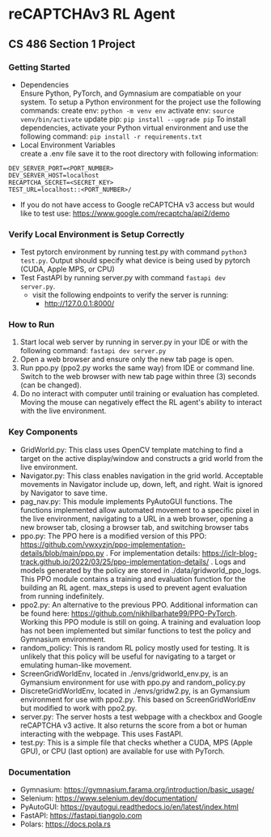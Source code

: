 # reCAPTCHAv3 RL Agent
## CS 486 Section 1 Project

### Getting Started
- Dependencies<br>
Ensure Python, PyTorch, and Gymnasium are compatiable on your system. To setup a Python environment for the project use the following commands:
create env: ```python -m venv env```
activate env: ```source venv/bin/activate```
update pip: ```pip install --upgrade pip```
To install dependencies, activate your Python virtual environment and use the following command: ```pip install -r requirements.txt```
- Local Environment Variables<br>
create a .env file save it to the root directory with following information:
```
DEV_SERVER_PORT=<PORT_NUMBER>
DEV_SERVER_HOST=localhost
RECAPTCHA_SECRET=<SECRET_KEY>
TEST_URL=localhost::<PORT_NUMBER>/
```
- If you do not have access to Google reCAPTCHA v3 access but would like to test use: https://www.google.com/recaptcha/api2/demo

### Verify Local Environment is Setup Correctly
- Test pytorch environment by running test.py with command ```python3 test.py```. Output should specify what device is being used by pytorch (CUDA, Apple MPS, or CPU)
- Test FastAPI by running server.py with command ```fastapi dev server.py```.
	- visit the following endpoints to verify the server is running:
		- http://127.0.0.1:8000/

### How to Run
1. Start local web server by running in server.py in your IDE or with the following command: ```fastapi dev server.py```
2. Open a web browser and ensure only the new tab page is open.
3. Run ppo.py (ppo2.py works the same way) from IDE or command line. Switch to the web browser with new tab page within three (3) seconds (can be changed).
4. Do no interact with computer until training or evaluation has completed. Moving the mouse can negatively effect the RL agent's ability to interact with the live environment.

### Key Components
- GridWorld.py: This class uses OpenCV template matching to find a target on the active display/window and constructs a grid world from the live environment. 
- Navigator.py: This class enables navigation in the grid world. Acceptable movements in Navigator include up, down, left, and right. Wait is ignored by Navigator to save time.
- pag_nav.py: This module implements PyAutoGUI functions. The functions implemented allow automated movement to a specific pixel in the live environment, navigating to a URL in a web browser, opening a new browser tab, closing a browser tab, and switching browser tabs
- ppo.py: The PPO here is a modified version of this PPO: https://github.com/vwxyzjn/ppo-implementation-details/blob/main/ppo.py . For implementation details: https://iclr-blog-track.github.io/2022/03/25/ppo-implementation-details/ . Logs and models generated by the policy are stored in ./data/gridworld_ppo_logs. This PPO module contains a training and evaluation function for the building an RL agent. max_steps is used to prevent agent evaluation from running indefinitely.
- ppo2.py: An alternative to the previous PPO. Additional information can be found here: https://github.com/nikhilbarhate99/PPO-PyTorch. Working this PPO module is still on going. A training and evaluation loop has not been implemented but similar functions to test the policy and Gymnasium environment.
- random_policy: This is random RL policy mostly used for testing. It is unlikely that this policy will be useful for navigating to a target or emulating human-like movement.
- ScreenGridWorldEnv, located in ./envs/gridworld_env.py, is an Gymansium environment for use with ppo.py and random_policy.py
- DiscreteGridWorldEnv, located in ./envs/gridw2.py, is an Gymansium environment for use with ppo2.py. This based on ScreenGridWorldEnv but modified to work with ppo2.py.
- server.py: The server hosts a test webpage with a checkbox and Google reCAPTCHA v3 active. It also returns the score from a bot or human interacting with the webpage. This uses FastAPI.
- test.py: This is a simple file that checks whether a CUDA, MPS (Apple GPU), or CPU (last option) are available for use with PyTorch.

### Documentation
- Gymnasium: https://gymnasium.farama.org/introduction/basic_usage/
- Selenium: https://www.selenium.dev/documentation/
- PyAutoGUI: https://pyautogui.readthedocs.io/en/latest/index.html
- FastAPI: https://fastapi.tiangolo.com
- Polars: https://docs.pola.rs
